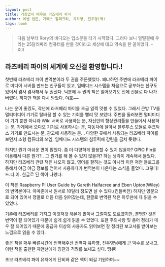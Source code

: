 ```yaml
---
layout: post
title: 거침없이 배우는 라즈베리 파이
author: 에벤 업튼, 가레스 할퍼크리, 유하영, 전우영(역)
tags: book
---
```


> 다음 날부터 Rory의 비디오는 입소문을 타기 시작했다. 그러다 보니 얼떨결에 우리는 25달러짜리 컴퓨터를 만들 것이라고 세상에 대고 약속을 한 꼴이었다. - XIII


## 라즈베리 파이의 세계에 오신걸 환영합니다.!

첫번째 라즈베리 파이 번역본이라 두 권을 주문했었다. 왜냐하면 주변에 라즈베리 파이로 미디어 서버를 만드는 친구들이 있고, 임베디드 시스템을 처음으로 공부하는 친구도 있어서 겸사 겸사해서 두 권샀다. 덕분에 두 권의 책은 읽어보기도 전에 선물로 다 나가버렸다. 하지만 책을 다시 받았다. 야호~~

나는 운이 좋겠도, 작년에 라즈베리 파이를 조금 일찍 맛볼 수 있었다. 그래서  큰방 TV를 멀티미디어 기기로 탈바꿈 할 수 있는 기회를 빨리 맛 보았다. 주변을 둘러보면 멀티미디어 기기 뿐만 아니라 Wiki 서버로 사용하는 분, 자신만의 형상관리툴을 만들어서 사용하는 분, 가계에서 오디오 기기로 사용하시는 분, 자동차에 달아서 블루투스 모듈로 주크박스 기기로 만드시는 분, 광고에 사용하는 분... 다양한 곳에서 사용되는 라즈베리 파이를 보면서 소형 컴퓨터의 쓰임, 임베디드 시스템의 침투력에 감탄을 금치 못했다.

하지만 뭔가 아쉬운 면이 많았다. 좀 더 다양하게 활용할 수 있지 않을까? GPIO Pin을 이용해서 다른 뭔가?.. 그 뭔가를 해 볼 수 있지 않을까? 하는 생각이 계속해서 들었다. 하지만 라즈베리 관련 책은 나오지 않고, 영어를 잘하는 것도 아니라 이런 저런 블로그를 통해서 야금 야금 정보를 얻어서 사용하다가 번역본이 나온다는 소식을 들었다. 그렇다! 드.디.어. 한글로 된 책이 나왔다. 

이 책은 Raspberry Pi User Guide by Gareth Halfacree and Eben Upton(Wiley)의 번역본이다. 아마존에서 원서로 10달러 정도면 살 수 있다.(킨들버전) 하지만 영문으로 되어 있어서 정말로 더듬 더듬 읽어갔는데, 한글로 번역된 책은 하루만에 다 읽을 수 있었다.

기존에 라즈베리를 가지고 이것저것 해본게 많아서 그럴지도 모르겠지만, 분명한 것은 번역이 잘 되어있기 때문에 쉽게 쉽게 읽을 수 있었다. 또한 주의사항 및 용어 정리가 매우 잘 되어있기 때문에 중급자 이상의 사용자도 읽어보면 잘 정리된 보고서를 받아보는 느낌으로 읽을 수 있다.

좋은 책을 매우 빠른시간에 번역해주신 번역자 유하영, 진우영님에게 큰 박수를 보내고, 이런 책을 출판한 지앤선에게 칭찬과 격려를 보내고 싶다. 땡큐!

초보 라즈베리 파이 유저에게 단비와 같은 책이 되길 기원하며~~